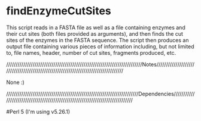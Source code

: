 # findEnzymeCutSites
This script reads in a FASTA file as well as a file containing enzymes and their cut sites (both files provided as arguments), and then finds the cut sites of the enzymes in the FASTA sequence. The script then produces an output file containing various pieces of information including, but not limited to, file names, header, number of cut sites, fragments produced, etc.

////////////////////////////////////////////////////////////////////////Notes//////////////////////////////////////////////////////////////////////////////////

None :)

//////////////////////////////////////////////////////////////////////Dependencies//////////////////////////////////////////////////////////////////////////////

#Perl 5 (I'm using v5.26.1)

